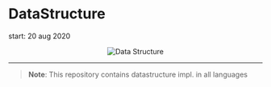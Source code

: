 # DataStructure
start: 20 aug 2020
<p align="center">
<img src="https://github.com/Vinaypatil-Ev/vinEv_DataStructure/blob/master/Documents/img/data_strucuture1.png" alt="Data Structure">
</p>


----------------------------------------------------------------------------------

> **Note**: This repository contains datastructure impl. in all languages</br>

